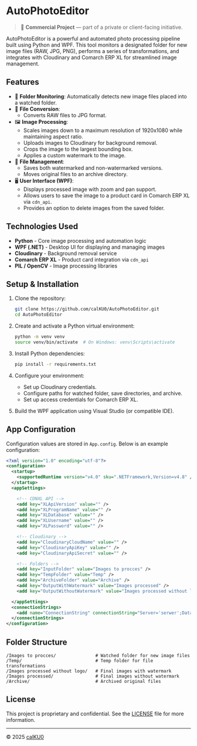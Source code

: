 # AutoPhotoEditor

> 💼 **Commercial Project** — part of a private or client-facing initiative.

AutoPhotoEditor is a powerful and automated photo processing pipeline built using Python and WPF. This tool monitors a designated folder for new image files (RAW, JPG, PNG), performs a series of transformations, and integrates with Cloudinary and Comarch ERP XL for streamlined image management.

## Features

- 📂 **Folder Monitoring**: Automatically detects new image files placed into a watched folder.
- 🔄 **File Conversion**:
  - Converts RAW files to JPG format.
- 🖼️ **Image Processing**:
  - Scales images down to a maximum resolution of 1920x1080 while maintaining aspect ratio.
  - Uploads images to Cloudinary for background removal.
  - Crops the image to the largest bounding box.
  - Applies a custom watermark to the image.
- 💾 **File Management**:
  - Saves both watermarked and non-watermarked versions.
  - Moves original files to an archive directory.
- 🖥️ **User Interface (WPF)**:
  - Displays processed image with zoom and pan support.
  - Allows users to save the image to a product card in Comarch ERP XL via `cdn_api`.
  - Provides an option to delete images from the saved folder.

## Technologies Used

- **Python** - Core image processing and automation logic
- **WPF (.NET)** - Desktop UI for displaying and managing images
- **Cloudinary** - Background removal service
- **Comarch ERP XL** - Product card integration via `cdn_api`
- **PIL / OpenCV** - Image processing libraries

## Setup & Installation

1. Clone the repository:

   ```bash
   git clone https://github.com/calKU0/AutoPhotoEditor.git
   cd AutoPhotoEditor
   ```

2. Create and activate a Python virtual environment:

   ```bash
   python -m venv venv
   source venv/bin/activate  # On Windows: venv\Scripts\activate
   ```

3. Install Python dependencies:

   ```bash
   pip install -r requirements.txt
   ```

4. Configure your environment:

   - Set up Cloudinary credentials.
   - Configure paths for watched folder, save directories, and archive.
   - Set up access credentials for Comarch ERP XL.

5. Build the WPF application using Visual Studio (or compatible IDE).

## App Configuration

Configuration values are stored in `App.config`. Below is an example configuration:

```xml
<?xml version="1.0" encoding="utf-8"?>
<configuration>
  <startup>
    <supportedRuntime version="v4.0" sku=".NETFramework,Version=v4.8" />
  </startup>
  <appSettings>

    <!-- CDNXL API -->
    <add key="XLApiVersion" value="" />
    <add key="XLProgramName" value="" />
    <add key="XLDatabase" value="" />
    <add key="XLUsername" value="" />
    <add key="XLPassword" value="" />

    <!-- Cloudinary -->
    <add key="CloudinaryCloudName" value="" />
    <add key="CloudinaryApiKey" value="" />
    <add key="CloudinaryApiSecret" value="" />

    <!-- Folders -->
    <add key="InputFolder" value="Images to procces" />
    <add key="TempFolder" value="Temp" />
    <add key="ArchiveFolder" value="Archive" />
    <add key="OutputWithWatermark" value="Images processed" />
    <add key="OutputWithoutWatermark" value="Images processed without logo" />

  </appSettings>
  <connectionStrings>
    <add name="ConnectionString" connectionString="Server='serwer';Database='database';User Id='User';Password='password';Connection Timeout=5 TrustServerCertificate=True"/>
  </connectionStrings>
</configuration>
```

## Folder Structure

```
/Images to procces/               # Watched folder for new image files
/Temp/                            # Temp folder for file transformations
/Images processed without logo/   # Final images with watermark
/Images processed/                # Final images without watermark
/Archive/                         # Archived original files
```

## License

This project is proprietary and confidential. See the [LICENSE](LICENSE) file for more information.

---

© 2025 [calKU0](https://github.com/calKU0)
